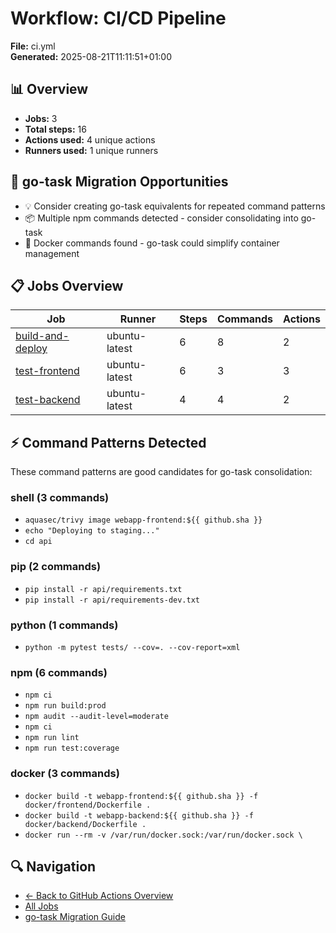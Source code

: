 # Workflow: CI/CD Pipeline

**File:** ci.yml  
**Generated:** 2025-08-21T11:11:51+01:00

## 📊 Overview

- **Jobs:** 3
- **Total steps:** 16
- **Actions used:** 4 unique actions
- **Runners used:** 1 unique runners

## 🔄 go-task Migration Opportunities

- 💡 Consider creating go-task equivalents for repeated command patterns
- 📦 Multiple npm commands detected - consider consolidating into go-task
- 🐳 Docker commands found - go-task could simplify container management

## 📋 Jobs Overview

| Job | Runner | Steps | Commands | Actions |
|-----|--------|-------|----------|---------|
| [build-and-deploy](../jobs/build-and-deploy.md) | ubuntu-latest | 6 | 8 | 2 |
| [test-frontend](../jobs/test-frontend.md) | ubuntu-latest | 6 | 3 | 3 |
| [test-backend](../jobs/test-backend.md) | ubuntu-latest | 4 | 4 | 2 |

## ⚡ Command Patterns Detected

These command patterns are good candidates for go-task consolidation:

### shell (3 commands)

- `aquasec/trivy image webapp-frontend:${{ github.sha }}`
- `echo "Deploying to staging..."`
- `cd api`

### pip (2 commands)

- `pip install -r api/requirements.txt`
- `pip install -r api/requirements-dev.txt`

### python (1 commands)

- `python -m pytest tests/ --cov=. --cov-report=xml`

### npm (6 commands)

- `npm ci`
- `npm run build:prod`
- `npm audit --audit-level=moderate`
- `npm ci`
- `npm run lint`
- `npm run test:coverage`

### docker (3 commands)

- `docker build -t webapp-frontend:${{ github.sha }} -f docker/frontend/Dockerfile .`
- `docker build -t webapp-backend:${{ github.sha }} -f docker/backend/Dockerfile .`
- `docker run --rm -v /var/run/docker.sock:/var/run/docker.sock \`


## 🔍 Navigation

- [← Back to GitHub Actions Overview](../README.md)
- [All Jobs](../summaries/actions-usage.md)
- [go-task Migration Guide](../summaries/go-task-migration.md)
